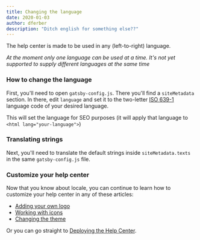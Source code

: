 ```yaml
---
title: Changing the language
date: 2020-01-03
author: dferber
description: "Ditch english for something else??"
---
```


The help center is made to be used in any (left-to-right) language.

_At the moment only one language can be used at a time. It's not yet supported to supply different languages at the same time_

### How to change the language

First, you'll need to open `gatsby-config.js`. There you'll find a `siteMetadata` section. In there, edit `language` and set it to the two-letter [ISO 639-1](https://en.wikipedia.org/wiki/List_of_ISO_639-1_codes) language code of your desired language.

This will set the language for SEO purposes (it will apply that language to `<html lang="your-language">`)

### Translating strings

Next, you'll need to translate the default strings inside `siteMetadata.texts` in the same `gatsby-config.js` file.

### Customize your help center

Now that you know about locale, you can continue to learn how to customize your help center in any of these articles:

- [Adding your own logo](/articles/customizing-brand-logo)
- [Working with icons](/articles/customizing-icons)
- [Changing the theme](/articles/customizing-theme)

Or you can go straight to [Deploying the Help Center](/articles/deploy).
